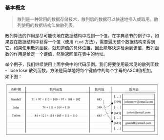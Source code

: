 
### 基本概念

> 散列是一种常用的数据存储技术，散列后的数据可以快速地插入或取用。散列使用的数据结构叫做散列表。

散列算法的作用是尽可能快地在数据结构中找到一个值。在字典章节的例子中，如果要在数据结构中获得一个值（使用 `find` 方法），需要遍历整个数据结构来得到它。如果使用散列函数，就知道值的具体位置，因此能够快速检索到该值，散列函数的作用是给定一个键值，然后返回值在表中的地址。

举个例子，我们继续使用上面字典中的代码示例。我们将要使用最常见的散列函数 - 'lose lose'散列函数，方法是简单地将每个键值中的每个字母的ASCII值相加。如下图：

![](_media/hashTable-1.png)
